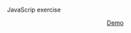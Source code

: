 JavaScrip exercise

<div align="center">
  <a href="https://videolocadora-adrianalatorre.netlify.app/" target="_blank">Demo</a>
  </div>
  <br/>
  
